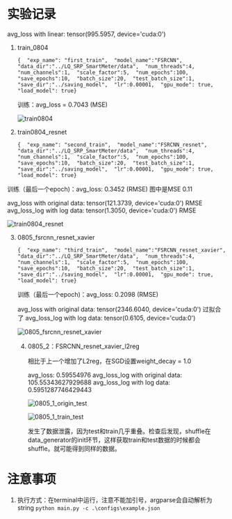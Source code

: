 # 实验记录

avg_loss with linear:  tensor(995.5957, device='cuda:0')

1. train_0804

   ```
   {  "exp_name": "first_train",  "model_name":"FSRCNN",  "data_dir":"../LQ_SRP_SmartMeter/data",  "num_threads":4,  "num_channels":1,  "scale_factor":5,  "num_epochs":100,  "save_epochs":10,  "batch_size":20,  "test_batch_size":1,  "save_dir":"../saving_model",  "lr":0.00001,  "gpu_mode": true,  "load_model": true}
   ```

   训练：avg_loss = 0.7043 (MSE)

   ![train0804](../LQ_SRP_SmartMeter/pic/train0804.PNG)

   

2. train0804_resnet

   ```
   {  "exp_name": "second_train",  "model_name":"FSRCNN_resnet",  "data_dir":"../LQ_SRP_SmartMeter/data",  "num_threads":4,  "num_channels":1,  "scale_factor":5,  "num_epochs":100,  "save_epochs":10,  "batch_size":20,  "test_batch_size":1,  "save_dir":"../saving_model",  "lr":0.00001,  "gpu_mode": true,  "load_model": true}
   ```

训练（最后一个epoch)：avg_loss: 0.3452 (RMSE) 图中是MSE 0.11

avg_loss with original data:  tensor(121.3739, device='cuda:0') RMSE
avg_loss_log with log data:  tensor(1.3050, device='cuda:0') RMSE

![train0804_resnet](../LQ_SRP_SmartMeter/pic/train0804_resnet.PNG)



3. 0805_fsrcnn_resnet_xavier

   ```
   {  "exp_name": "third_train",  "model_name":"FSRCNN_resnet_xavier",  "data_dir":"../LQ_SRP_SmartMeter/data",  "num_threads":4,  "num_channels":1,  "scale_factor":5,  "num_epochs":100,  "save_epochs":10,  "batch_size":20,  "test_batch_size":1,  "save_dir":"../saving_model",  "lr":0.00001,  "gpu_mode": true,  "load_model": true}
   ```

   训练（最后一个epoch)：avg_loss: 0.2098 (RMSE)

   avg_loss with original data:  tensor(2346.6040, device='cuda:0') 过拟合了
   avg_loss_log with log data:  tensor(0.6105, device='cuda:0')

   ![0805_fsrcnn_resnet_xavier](../LQ_SRP_SmartMeter/pic/0805_fsrcnn_resnet_xavier.PNG)

   4. 0805_2：FSRCNN_resnet_xavier_l2reg 

       相比于上一个增加了L2reg，在SGD设置weight_decay = 1.0  

      avg_loss:  0.59554976
      avg_loss_log with original data:  105.55343627929688
      avg_loss_log with log data:  0.5951287746429443

      ![0805_1_origin_test](../LQ_SRP_SmartMeter/pic/0805_1_origin_test.PNG)

      ![0805_1_train_test](../LQ_SRP_SmartMeter/pic/0805_1_train_test.PNG)

      发生了数据泄露，因为test和train几乎重叠。检查后发现，shuffle在data_generator的init环节，这样获取train和test数据的时候都会shuffle。就可能得到同样的数据。

# 注意事项

1. 执行方式：在terminal中运行，注意不能加引号，argparse会自动解析为string `python main.py -c .\configs\example.json`


